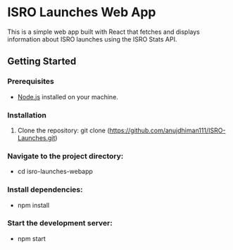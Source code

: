 # ISRO Launches Web App

This is a simple web app built with React that fetches and displays information about ISRO launches using the ISRO Stats API.

## Getting Started

### Prerequisites

- [Node.js](https://nodejs.org/) installed on your machine.

### Installation

1. Clone the repository:
   git clone (https://github.com/anujdhiman111/ISRO-Launches.git)
   
### Navigate to the project directory:
- cd isro-launches-webapp

### Install dependencies:
- npm install

### Start the development server:
- npm start
